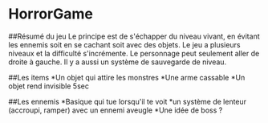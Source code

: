 # HorrorGame

##Résumé du jeu
Le principe est de s'échapper du niveau vivant, en évitant les ennemis soit en se cachant soit avec des objets. Le jeu a plusieurs niveaux et la difficulté s'incrémente. Le personnage peut seulement aller de droite à gauche. Il y a aussi un système de sauvegarde de niveau.

##Les items
*Un objet qui attire les monstres
*Une arme cassable
*Un objet rend invisible 5sec

##Les ennemis
*Basique qui tue lorsqu'il te voit
*un système de lenteur (accroupi, ramper) avec un ennemi aveugle
*Une idée de boss ? 
